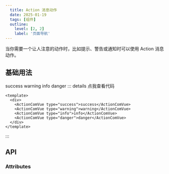 ```yaml
---
  title: Action 消息动作
  date: 2025-01-19
  tags: [组件]
  outline: 
    level: [2, 2]
    label: '页面导航'
---
```

<script setup>
  import ActionComVue from '../../../components/action/index.vue'
  import { Table } from 'ant-design-vue'

  const tableColumns = [
    {
      title: '属性',
      dataIndex: 'name',
      width: 1000,
    },
    {
      title: '说明',
      dataIndex: 'desc',
      width: 1000,
    },
    {
      title: '类型',
      dataIndex: 'type',
      width: 1000,
    },
    {
      title: '默认值',
      dataIndex: 'default',
      width: 1000,
    },
  ]
  const tableData = [
    {
      name: 'type',
      desc: '类型',
      type: 'String',
      default: 'info（可选：success、warning、info、danger）',
    },
  ]
</script>

当你需要一个让人注意的动作时，比如提示、警告或通知时可以使用 Action 消息动作。

## 基础用法
<ActionComVue type="success">success</ActionComVue>
<ActionComVue type="warning">warning</ActionComVue>
<ActionComVue type="info">info</ActionComVue>
<ActionComVue type="danger">danger</ActionComVue>
::: details 点我查看代码
```vue
<template>
  <div>
    <ActionComVue type="success">success</ActionComVue>
    <ActionComVue type="warning">warning</ActionComVue>
    <ActionComVue type="info">info</ActionComVue>
    <ActionComVue type="danger">danger</ActionComVue>
  </div>
</template>
```
:::

## API

### Attributes
<Table :pagination="false" :bordered="false" :dataSource="tableData" :columns="tableColumns"/>